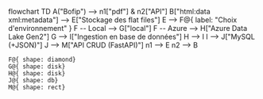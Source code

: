 flowchart TD
    A("Bofip") --> n1["pdf"] & n2["API"]
    B["html:data<br>xml:metadata"] --> E["Stockage des flat files"]
    E --> F@{ label: "Choix d'environnement" }
    F -- Local --> G["local"]
    F -- Azure --> H["Azure Data Lake Gen2"]
    G --> I["Ingestion en base de données"]
    H --> I
    I --> J["MySQL (+JSON)"]
    J --> M["API CRUD (FastAPI)"]
    n1 --> E
    n2 --> B

    F@{ shape: diamond}
    G@{ shape: disk}
    H@{ shape: disk}
    J@{ shape: db}
    M@{ shape: rect}
